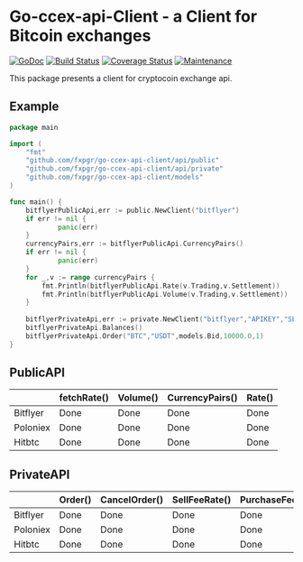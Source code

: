 # Go-ccex-api-Client - a Client for  Bitcoin exchanges

[![GoDoc](https://img.shields.io/badge/api-Godoc-blue.svg?style=flat-square)](https://godoc.org/github.com/fxpgr/go-ccex-api-client)
[![Build Status](https://travis-ci.org/fxpgr/go-ccex-api-client.svg?branch=master&time=now)](https://travis-ci.org/fxpgr/go-ccex-api-client)
[![Coverage Status](https://coveralls.io/repos/github/fxpgr/go-ccex-api-client/badge.svg?branch=master)](https://coveralls.io/github/fxpgr/go-ccex-api-client?branch=master&time=now)
[![Maintenance](https://img.shields.io/badge/Maintained%3F-yes-green.svg)](https://GitHub.com/Naereen/StrapDown.js/graphs/commit-activity)

This package presents a client for cryptocoin exchange api.

## Example

```go
package main

import (
	"fmt"
	"github.com/fxpgr/go-ccex-api-client/api/public"
	"github.com/fxpgr/go-ccex-api-client/api/private"
	"github.com/fxpgr/go-ccex-api-client/models"
)

func main() {
	bitflyerPublicApi,err := public.NewClient("bitflyer")
	if err != nil {
    		panic(err)
    }
    currencyPairs,err := bitflyerPublicApi.CurrencyPairs()
    if err != nil {
    		panic(err)
    }
    for _,v := range currencyPairs {
    	fmt.Println(bitflyerPublicApi.Rate(v.Trading,v.Settlement))
    	fmt.Println(bitflyerPublicApi.Volume(v.Trading,v.Settlement))
    }
    
    bitflyerPrivateApi,err := private.NewClient("bitflyer","APIKEY","SECRETKEY")
    bitflyerPrivateApi.Balances()
    bitflyerPrivateApi.Order("BTC","USDT",models.Bid,10000.0,1)
}
```

## PublicAPI

|          | fetchRate() | Volume() | CurrencyPairs() | Rate() |
|----------|-------------|----------|-----------------|--------|
| Bitflyer | Done        | Done     | Done            | Done   |
| Poloniex | Done        | Done     | Done            | Done   |
| Hitbtc   | Done        | Done     | Done            | Done   |

## PrivateAPI

|          | Order() | CancelOrder() | SellFeeRate() | PurchaseFeeRate() | Balances() | CompleteBalances() | ActiveOrders() | TransferFee() | Transfer() | Address() |
|----------|---------|---------------|---------------|-------------------|------------|--------------------|----------------|---------------|------------|-----------|
| Bitflyer | Done    | Done          | Done          | Done              | Done       | Done               | Done           | Done          | Done       | Done      |
| Poloniex | Done    | Done          | Done          | Done              | Done       | Done               | Done           | Done          | Done       | Done      |
| Hitbtc   | Done    | Done          | Done          | Done              | Done       | Done               | Done           | Done          | Done       | Done      |